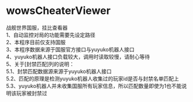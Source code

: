 # wowsCheaterViewer
战舰世界国服，挂比查看器  
1、自动监控对局的功能需要先设定路径  
2、本程序目前仅支持国服  
3、本程序数据来源于国服官方接口与yuyuko机器人接口  
4、yuyuko机器人接口负载较大，调用时读取较慢，请耐心等待  
5、关于[封禁匹配]列的说明：  
  5.1、封禁匹配数据源来源于yuyuko机器人接口  
  5.2、匹配的原理是检测yuyuko机器人收集过的玩家id是否与封禁名单匹配上  
  5.3、yuyuko机器人并未收集国服所有玩家信息，所以匹配数量即使为1也不能说明该玩家被封禁过  
